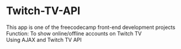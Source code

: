 # Twitch-TV-API
This app is one of the freecodecamp front-end development projects<br>
Function: To show online/offline accounts on Twitch TV<br>
Using AJAX and Twitch TV API
